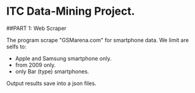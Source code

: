# ITC Data-Mining Project.

##PART 1: Web Scraper

The program scrape "GSMarena.com" for smartphone data.
We limit are selfs to:
* Apple and Samsung smartphone only.
* from 2009 only.
* only Bar (type) smartphones.


Output results save into a json files.
